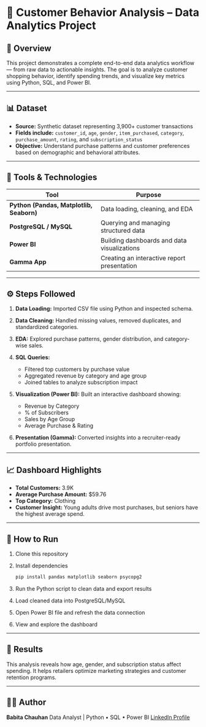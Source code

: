 # 🧩 Customer Behavior Analysis – Data Analytics Project

## 📘 Overview

This project demonstrates a complete end-to-end data analytics workflow — from raw data to actionable insights. The goal is to analyze customer shopping behavior, identify spending trends, and visualize key metrics using Python, SQL, and Power BI.

---

## 📊 Dataset

* **Source:** Synthetic dataset representing 3,900+ customer transactions
* **Fields include:** `customer_id`, `age`, `gender`, `item_purchased`, `category`, `purchase_amount`, `rating`, and `subscription_status`
* **Objective:** Understand purchase patterns and customer preferences based on demographic and behavioral attributes.

---

## 🧰 Tools & Technologies

| Tool                                     | Purpose                                     |
| ---------------------------------------- | ------------------------------------------- |
| **Python (Pandas, Matplotlib, Seaborn)** | Data loading, cleaning, and EDA             |
| **PostgreSQL / MySQL**                   | Querying and managing structured data       |
| **Power BI**                             | Building dashboards and data visualizations |
| **Gamma App**                            | Creating an interactive report presentation |

---

## ⚙️ Steps Followed

1. **Data Loading:** Imported CSV file using Python and inspected schema.
2. **Data Cleaning:** Handled missing values, removed duplicates, and standardized categories.
3. **EDA:** Explored purchase patterns, gender distribution, and category-wise sales.
4. **SQL Queries:**

   * Filtered top customers by purchase value
   * Aggregated revenue by category and age group
   * Joined tables to analyze subscription impact
5. **Visualization (Power BI):** Built an interactive dashboard showing:

   * Revenue by Category
   * % of Subscribers
   * Sales by Age Group
   * Average Purchase & Rating
6. **Presentation (Gamma):** Converted insights into a recruiter-ready portfolio presentation.

---

## 📈 Dashboard Highlights

* **Total Customers:** 3.9K
* **Average Purchase Amount:** $59.76
* **Top Category:** Clothing
* **Customer Insight:** Young adults drive most purchases, but seniors have the highest average spend.

---

## 🚀 How to Run

1. Clone this repository
2. Install dependencies

   ```bash
   pip install pandas matplotlib seaborn psycopg2
   ```
3. Run the Python script to clean data and export results
4. Load cleaned data into PostgreSQL/MySQL
5. Open Power BI file and refresh the data connection
6. View and explore the dashboard

---

## 🏁 Results

This analysis reveals how age, gender, and subscription status affect spending. It helps retailers optimize marketing strategies and customer retention programs.

---

## 👩‍💻 Author

**Babita Chauhan**
Data Analyst | Python • SQL • Power BI
[LinkedIn Profile](#)
